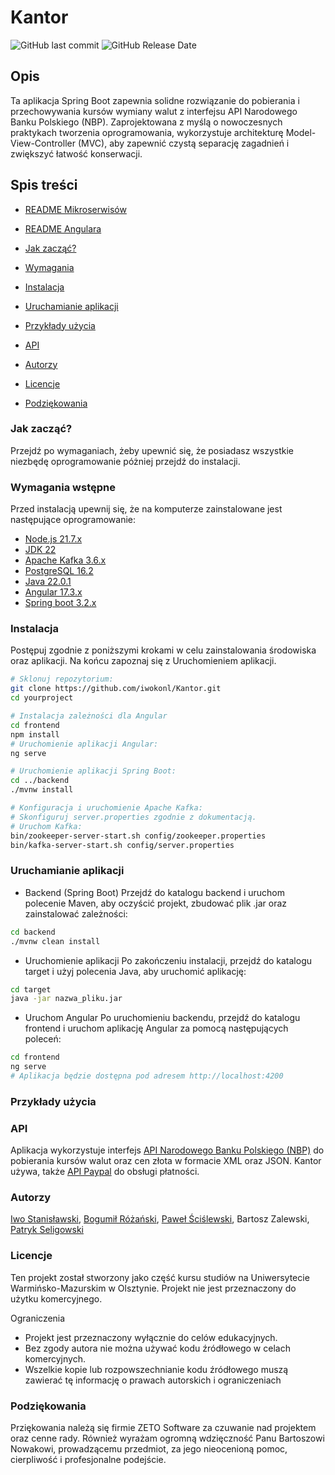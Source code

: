 # Kantor


![GitHub last commit](https://img.shields.io/github/last-commit/iwokonl/Kantor)   ![GitHub Release Date](https://img.shields.io/github/release-date/Iwokonl/Kantor)


## Opis
Ta aplikacja Spring Boot zapewnia solidne rozwiązanie do pobierania i przechowywania kursów wymiany walut z interfejsu API Narodowego Banku Polskiego (NBP). Zaprojektowana z myślą o nowoczesnych praktykach tworzenia oprogramowania, wykorzystuje architekturę Model-View-Controller (MVC), aby zapewnić czystą separację zagadnień i zwiększyć łatwość konserwacji.



## Spis treści
- [README Mikroserwisów](https://github.com/iwokonl/Kantor/tree/main/Back/micro-services)

- [README Angulara](https://github.com/iwokonl/Kantor)



- [Jak zacząć?](#Jak-zacząć?) 
- [Wymagania](#prerequisites)
- [Instalacja](#Instalacja)
- [Uruchamianie aplikacji](#running-the-application) 
- [Przykłady użycia](#Przykłady-użycia) 
- [API](#api)
- [Autorzy](#authors) 
- [Licencje](#license) 
- [Podziękowania](#podzienkowania) 

### Jak zacząć?
Przejdź po wymaganiach, żeby upewnić się, że posiadasz wszystkie niezbędę oprogramowanie póżniej przejdź do instalacji.
### Wymagania wstępne


Przed instalacją upewnij się, że na komputerze zainstalowane jest następujące oprogramowanie:

- [Node.js 21.7.x](https://nodejs.org/en/download/prebuilt-installer)
- [JDK 22](https://www.oracle.com/java/technologies/downloads/#java22)
- [Apache Kafka 3.6.x](https://kafka.apache.org/downloads)
- [PostgreSQL 16.2](https://www.postgresql.org/download/)
- [Java 22.0.1](https://jdk.java.net/22/)
- [Angular 17.3.x](https://www.npmjs.com/package/@angular/cli?activeTab=versions)
- [Spring boot 3.2.x](https://start.spring.io)

### Instalacja

Postępuj zgodnie z poniższymi krokami w celu zainstalowania środowiska oraz aplikacji. Na końcu zapoznaj się z Uruchomieniem aplikacji.

```bash
# Sklonuj repozytorium:
git clone https://github.com/iwokonl/Kantor.git
cd yourproject

# Instalacja zależności dla Angular
cd frontend
npm install
# Uruchomienie aplikacji Angular:
ng serve

# Uruchomienie aplikacji Spring Boot:
cd ../backend
./mvnw install

# Konfiguracja i uruchomienie Apache Kafka:
# Skonfiguruj server.properties zgodnie z dokumentacją.
# Uruchom Kafka:
bin/zookeeper-server-start.sh config/zookeeper.properties
bin/kafka-server-start.sh config/server.properties
```
### Uruchamianie aplikacji

- Backend (Spring Boot)
Przejdź do katalogu backend i uruchom polecenie Maven, aby oczyścić projekt, zbudować plik .jar oraz zainstalować zależności:
```bash
cd backend
./mvnw clean install
```
- Uruchomienie aplikacji
 Po zakończeniu instalacji, przejdź do katalogu target i użyj polecenia Java, aby uruchomić aplikację:
```bash
cd target
java -jar nazwa_pliku.jar
```


- Uruchom Angular
 Po uruchomieniu backendu, przejdź do katalogu frontend i uruchom aplikację Angular za pomocą następujących poleceń:
```bash
cd frontend
ng serve
# Aplikacja będzie dostępna pod adresem http://localhost:4200
```
### Przykłady użycia

### API
Aplikacja wykorzystuje interfejs [API Narodowego Banku Polskiego (NBP)](https://api.nbp.pl) do pobierania kursów walut oraz cen złota w formacie XML oraz JSON.
Kantor używa, także [API Paypal](https://developer.paypal.com/api/rest/) do obsługi płatności.
### Autorzy
[Iwo Stanisławski](https://github.com/iwokonl/), [Bogumił Różański](https://github.com/brozanski), [Paweł Ściślewski](https://github.com/Zaikouu), Bartosz Zalewski, [Patryk Seligowski](https://github.com/Patryk920n)
### Licencje
Ten projekt został stworzony jako część kursu studiów na Uniwersytecie Warmińsko-Mazurskim w Olsztynie. Projekt nie jest przeznaczony do użytku komercyjnego.

Ograniczenia
- Projekt jest przeznaczony wyłącznie do celów edukacyjnych.
- Bez zgody autora nie można używać kodu źródłowego w celach komercyjnych.
- Wszelkie kopie lub rozpowszechnianie kodu źródłowego muszą zawierać tę    informację o prawach autorskich i ograniczeniach

### Podziękowania
Prziękowania należą się firmie ZETO Software za czuwanie nad projektem oraz cenne rady.
Również wyrażam ogromną wdzięczność Panu Bartoszowi Nowakowi, prowadzącemu przedmiot, za jego nieocenioną pomoc, cierpliwość i profesjonalne podejście.
